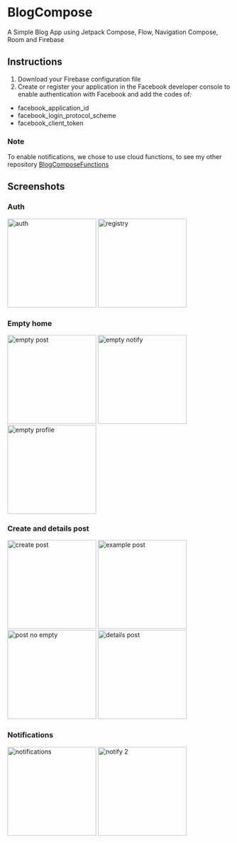# BlogCompose
A Simple Blog App using Jetpack Compose, Flow, Navigation Compose, Room and Firebase

## Instructions
1. Download your Firebase configuration file
2. Create or register your application in the Facebook developer console to enable authentication with Facebook and add the codes of:

* facebook_application_id
* facebook_login_protocol_scheme
* facebook_client_token

### Note
To enable notifications, we chose to use cloud functions, to see my other repository
[BlogComposeFunctions](https://github.com/Hcnc100/BlogComposeFunctions)

## Screenshots
### Auth
<p>
  <img src="https://i.imgur.com/oI9IObR.png" alt="auth" width="200"/>
  <img src="https://i.imgur.com/oza8oUO.png" alt="registry" width="200"/>
 </p>

### Empty home

<p>
  <img src="https://i.imgur.com/q2PgiuQ.png" alt="empty post" width="200"/>
  <img src="https://i.imgur.com/A9EV78Z.png" alt="empty notify" width="200"/>
  <img src="https://i.imgur.com/cE2btGx.png" alt="empty profile" width="200"/>
</p>

### Create and details post

<p>
  <img src="https://i.imgur.com/DOY6EBI.png" alt="create post" width="200"/>
  <img src="https://i.imgur.com/1OwN5p6.png" alt="example post" width="200"/>
  <img src="https://i.imgur.com/e4vytt6.png" alt="post no empty" width="200"/>
  <img src="https://i.imgur.com/MxMngxx.png" alt="details post" width="200"/>
</p>

### Notifications
<p>
  <img src="https://i.imgur.com/8pxdMTn.png" alt="notifications" width="200"/>
  <img src="https://i.imgur.com/oAfYX3h.png" alt="notify 2" width="200"/>
</p>
